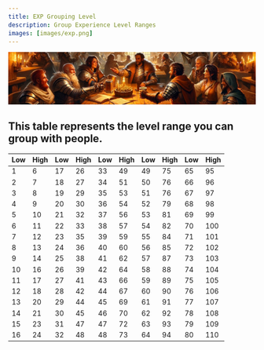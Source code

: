 ```yaml
---
title: EXP Grouping Level
description: Group Experience Level Ranges
images: [images/exp.png]
---
```


![Experience](images/exp.png)

## This table represents the level range you can group with people.

Low|High|Low|High|Low|High|Low|High|Low|High
---|---|---|---|---|---|---|---|---|---
1|6|17|26|33|49|49|75|65|95
2|7|18|27|34|51|50|76|66|96
3|8|19|29|35|53|51|76|67|97
4|9|20|30|36|54|52|79|68|98
5|10|21|32|37|56|53|81|69|99
6|11|22|33|38|57|54|82|70|100
7|12|23|35|39|59|55|84|71|101
8|13|24|36|40|60|56|85|72|102
9|14|25|38|41|62|57|87|73|103
10|16|26|39|42|64|58|88|74|104
11|17|27|41|43|66|59|89|75|105
12|18|28|42|44|67|60|90|76|106
13|20|29|44|45|69|61|91|77|107
14|21|30|45|46|70|62|92|78|108
15|23|31|47|47|72|63|93|79|109
16|24|32|48|48|73|64|94|80|110